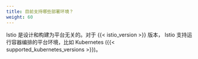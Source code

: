 ```yaml
---
title: 目前支持哪些部署环境？
weight: 60
---
```


Istio 是设计和构建为平台无关的。对于 {{< istio_version >}} 版本，
Istio 支持运行容器编排的平台环境，比如 Kubernetes ({{< supported_kubernetes_versions >}})。
